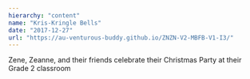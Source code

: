 ```yaml
---
hierarchy: "content"
name: "Kris-Kringle Bells"
date: "2017-12-27"
url: "https://au-venturous-buddy.github.io/ZNZN-V2-MBFB-V1-I3/"
---
```


Zene, Zeanne, and their friends celebrate their Christmas Party at their Grade 2 classroom
